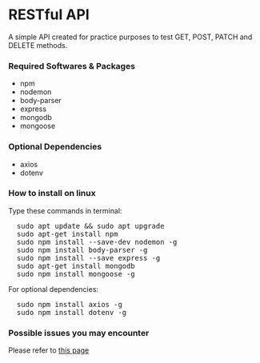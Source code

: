 <h1>RESTful API</h1>
<p>A simple API created for practice purposes to test GET, POST, PATCH and DELETE methods.</p>

<h3>Required Softwares & Packages</h3>
<ul>
  <li>npm</li>
  <li>nodemon</li>
  <li>body-parser</li>
  <li>express</li>
  <li>mongodb</li>
  <li>mongoose</li>
</ul>

<h3>Optional Dependencies</h3>
<ul>
  <li>axios</li>
  <li>dotenv</li>
</ul>

<h3>How to install on linux</h3>
<p>Type these commands in terminal:</p>
<pre>
  sudo apt update && sudo apt upgrade
  sudo apt-get install npm
  sudo npm install --save-dev nodemon -g
  sudo npm install body-parser -g
  sudo npm install --save express -g
  sudo apt-get install mongodb
  sudo npm install mongoose -g
</pre>
<p>For optional dependencies:</p>
<pre>
  sudo npm install axios -g
  sudo npm install dotenv -g
</pre>
<h3>Possible issues you may encounter</h3>
<p>Please refer to <a href="https://github.com/root113/RESTful-API/issues/1">this page</a></p>
